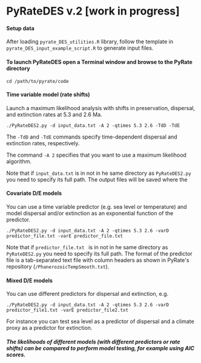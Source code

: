 # PyRateDES v.2 [work in progress]

#### Setup data
After loading `pyrate_DES_utilities.R` library,
follow the template in `pyrate_DES_input_example_script.R` to generate input files.


#### To launch PyRateDES open a Terminal window and browse to the PyRate directory 

`cd /path/to/pyrate/code`

#### Time variable model (rate shifts)
Launch a maximum likelihood analysis with shifts in preservation, dispersal, and extinction rates at 5.3 and 2.6 Ma.

`./PyRateDES2.py -d input_data.txt -A 2 -qtimes 5.3 2.6 -TdD -TdE`

The `-TdD` and `-TdE` commands specify time-dependent dispersal and extinction rates, respectively.

The command `-A 2` specifies that you want to use a maximum likelihood algorithm. 

Note that if `input_data.txt` is in not in he same directory as `PyRateDES2.py` you need to specify its full path. The output files will be saved where the 


#### Covariate D/E models
You can use a time variable predictor (e.g. sea level or temperature) and model dispersal and/or extinction as an exponential function of the predictor. 

`./PyRateDES2.py -d input_data.txt -A 2 -qtimes 5.3 2.6 -varD predictor_file.txt -varE predictor_file.txt`

Note that if `predictor_file.txt ` is in not in he same directory as `PyRateDES2.py` you need to specify its full path. The format of the predictor file is a tab-separated text file with column headers as shown in PyRate's repository (`/PhanerozoicTempSmooth.txt`).

#### Mixed D/E models
You can use different predictors for dispersal and extinction, e.g.

`./PyRateDES2.py -d input_data.txt -A 2 -qtimes 5.3 2.6 -varD predictor_file1.txt -varE predictor_file2.txt`

For instance you can test sea level as a predictor of dispersal and a climate proxy as a predictor for extinction. 

##### The likelihoods of different models (with different predictors or rate shifts) can be compared to perform model testing, for example using AIC scores. 















